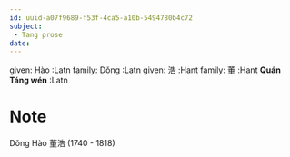 ```yaml
---
id: uuid-a07f9689-f53f-4ca5-a10b-5494780b4c72
subject: 
 - Tang prose
date: 
---
```


given: Hào :Latn
family: Dǒng :Latn
given: 浩 :Hant
family: 董 :Hant
**Quán Táng wén** :Latn
# Note
Dǒng Hào 董浩 (1740 - 1818)